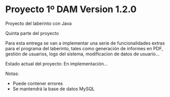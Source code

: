# Proyecto 1º DAM Version 1.2.0

Proyecto del laberinto con Java

Quinta parte del proyecto

Para esta entrega se van a implementar una serie de funcionalidades extras para el programa del laberinto, tales como generación de informes en PDF, gestión de usuarios, logs del sistema, modificacion de datos de usuario...

Estado actual del proyecto: En implementación...

Notas: 
  - Puede contener errores
  - Se mantendrá la base de datos MySQL
